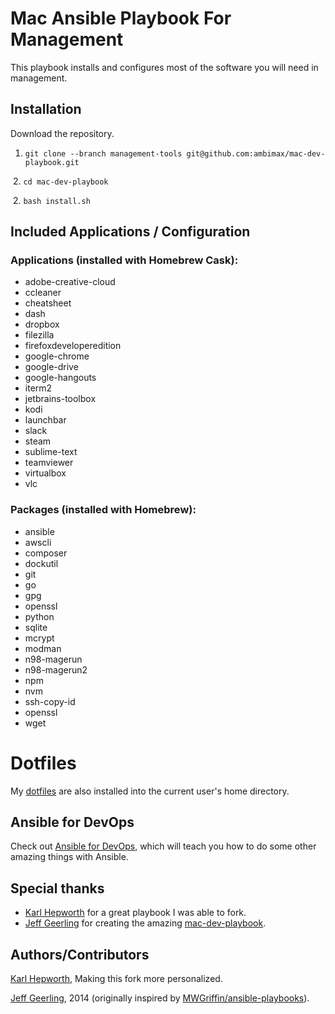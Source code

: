 # Mac Ansible Playbook For Management

This playbook installs and configures most of the software you will need in management.

## Installation

 Download the repository.
  
  1. `git clone --branch management-tools git@github.com:ambimax/mac-dev-playbook.git`
  
  2. `cd mac-dev-playbook`
 
  2. `bash install.sh`


## Included Applications / Configuration

### Applications (installed with Homebrew Cask):

  - adobe-creative-cloud
  - ccleaner
  - cheatsheet
  - dash
  - dropbox
  - filezilla
  - firefoxdeveloperedition
  - google-chrome
  - google-drive
  - google-hangouts
  - iterm2
  - jetbrains-toolbox
  - kodi
  - launchbar
  - slack
  - steam
  - sublime-text
  - teamviewer
  - virtualbox
  - vlc

### Packages (installed with Homebrew):

  - ansible
  - awscli
  - composer
  - dockutil
  - git
  - go
  - gpg
  - openssl
  - python
  - sqlite
  - mcrypt
  - modman
  - n98-magerun
  - n98-magerun2
  - npm
  - nvm
  - ssh-copy-id
  - openssl
  - wget
  
# Dotfiles

My [dotfiles](https://github.com/tschifftner/dotfiles) are also installed into the current user's home directory.

## Ansible for DevOps

Check out [Ansible for DevOps](http://www.ansiblefordevops.com/), which will teach you how to do some other amazing things with Ansible.

## Special thanks

- [Karl Hepworth](https://github.com/fubarhouse) for a great playbook I was able to fork. 
- [Jeff Geerling](http://jeffgeerling.com/) for creating the amazing [mac-dev-playbook](https://github.com/geerlingguy/mac-dev-playbook).

## Authors/Contributors

[Karl Hepworth](http://twitter.com/fubarhouse), Making this fork more personalized.

[Jeff Geerling](http://jeffgeerling.com/), 2014 (originally inspired by [MWGriffin/ansible-playbooks](https://github.com/MWGriffin/ansible-playbooks)).

